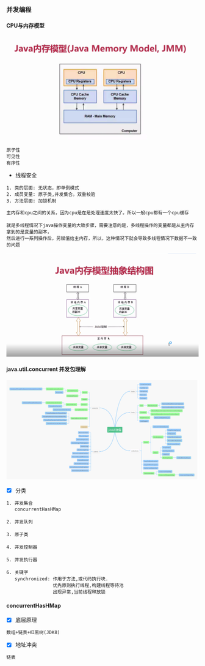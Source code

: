 ### 并发编程

#### CPU与内存模型
![输入图片说明](https://github.com/qccr-twl2123/springcloud/blob/master/images/cpu-ram.png "在这里输入图片标题")

```text
原子性
可见性
有序性

```

* 线程安全
```text
1. 类的层面: 无状态，即单例模式
2. 成员变量: 原子类,并发集合。双重校验
3. 方法层面: 加锁机制
```


```text
主内存和cpu之间的关系，因为cpu是在是处理速度太快了。所以一般cpu都有一个cpu缓存

就是多线程情况下java操作变量的大致步骤，需要注意的是，多线程操作的变量都是从主内存拿到的是变量的副本，
然后进行一系列操作后，另赋值给主内存，所以，这种情况下就会导致多线程情况下数据不一致的问题
```
![输入图片说明](https://github.com/qccr-twl2123/springcloud/blob/master/images/java-cpu-ram.png "在这里输入图片标题")

#### java.util.concurrent 并发包理解

![输入图片说明](https://github.com/qccr-twl2123/springcloud/blob/master/images/java-util-concurrent.png "在这里输入图片标题")

- [x] 分类
```text
1. 并发集合
   concurrentHasHMap

2. 并发队列

3. 原子类

4. 并发控制器

5. 并发执行器

6. 关键字 
   synchronized: 作用于方法,或代码执行块. 
                 优先原则执行线程,构建线程等待池
                 出现异常,当前线程释放锁
```

#### concurrentHasHMap 

- [x] 底层原理
```text
数组+链表+红黑树(JDK8)

```
- [x] 地址冲突
```text
链表

```







